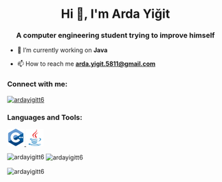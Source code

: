 <h1 align="center">Hi 👋, I'm Arda Yiğit</h1>
<h3 align="center">A computer engineering student trying to improve himself</h3>

- 🔭 I’m currently working on **Java**

- 📫 How to reach me **arda.yigit.5811@gmail.com**

<h3 align="left">Connect with me:</h3>
<p align="left">
<a href="https://instagram.com/ardayigitt6" target="blank"><img align="center" src="https://raw.githubusercontent.com/rahuldkjain/github-profile-readme-generator/master/src/images/icons/Social/instagram.svg" alt="ardayigitt6" height="30" width="40" /></a>
</p>

<h3 align="left">Languages and Tools:</h3>
<p align="left"> <a href="https://www.w3schools.com/cpp/" target="_blank" rel="noreferrer"> <img src="https://raw.githubusercontent.com/devicons/devicon/master/icons/cplusplus/cplusplus-original.svg" alt="cplusplus" width="40" height="40"/> </a> <a href="https://www.java.com" target="_blank" rel="noreferrer"> <img src="https://raw.githubusercontent.com/devicons/devicon/master/icons/java/java-original.svg" alt="java" width="40" height="40"/> </a> </p>

<p><img align="left" src="https://github-readme-stats.vercel.app/api/top-langs?username=ardayigitt6&show_icons=true&locale=en&layout=compact" alt="ardayigitt6" /></p>

<p>&nbsp;<img align="center" src="https://github-readme-stats.vercel.app/api?username=ardayigitt6&show_icons=true&locale=en" alt="ardayigitt6" /></p>

<p><img align="center" src="https://github-readme-streak-stats.herokuapp.com/?user=ardayigitt6&" alt="ardayigitt6" /></p>
